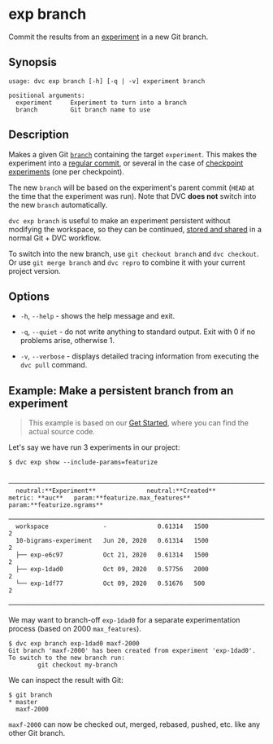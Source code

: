 # exp branch

Commit the results from an [experiment](/doc/command-reference/exp) in a new Git
branch.

## Synopsis

```usage
usage: dvc exp branch [-h] [-q | -v] experiment branch

positional arguments:
  experiment     Experiment to turn into a branch
  branch         Git branch name to use
```

## Description

Makes a given Git [`branch`] containing the target `experiment`. This makes the
experiment into a [regular commit], or several in the case of [checkpoint
experiments] (one per checkpoint).

The new `branch` will be based on the experiment's parent commit (`HEAD` at the
time that the experiment was run). Note that DVC **does not** switch into the
new `branch` automatically.

`dvc exp branch` is useful to make an experiment persistent without modifying
the workspace, so they can be continued, [stored and shared] in a normal Git +
DVC workflow.

To switch into the new branch, use `git checkout branch` and `dvc checkout`. Or
use `git merge branch` and `dvc repro` to combine it with your current project
version.

[`branch`]:
  https://git-scm.com/book/en/v2/Git-Branching-Basic-Branching-and-Merging
[regular commit]: /doc/user-guide/experiment-management/persisting-experiments
[checkpoint experiments]: /doc/command-reference/exp/run#checkpoints
[stored and shared]: /doc/use-cases/sharing-data-and-model-files

## Options

- `-h`, `--help` - shows the help message and exit.

- `-q`, `--quiet` - do not write anything to standard output. Exit with 0 if no
  problems arise, otherwise 1.

- `-v`, `--verbose` - displays detailed tracing information from executing the
  `dvc pull` command.

## Example: Make a persistent branch from an experiment

> This example is based on our [Get Started](/doc/start/experiments), where you
> can find the actual source code.

Let's say we have run 3 experiments in our project:

```dvc
$ dvc exp show --include-params=featurize
```

```dvctable
 ────────────────────────────────────────────────────────────────────────────────────────────
  neutral:**Experiment**              neutral:**Created**           metric: **auc**   param:**featurize.max_features**   param:**featurize.ngrams**
 ────────────────────────────────────────────────────────────────────────────────────────────
  workspace               -              0.61314   1500                     2
  10-bigrams-experiment   Jun 20, 2020   0.61314   1500                     2
  ├── exp-e6c97           Oct 21, 2020   0.61314   1500                     2
  ├── exp-1dad0           Oct 09, 2020   0.57756   2000                     2
  └── exp-1df77           Oct 09, 2020   0.51676   500                      2
 ────────────────────────────────────────────────────────────────────────────────────────────
```

We may want to branch-off `exp-1dad0` for a separate experimentation process
(based on 2000 `max_features`).

```dvc
$ dvc exp branch exp-1dad0 maxf-2000
Git branch 'maxf-2000' has been created from experiment 'exp-1dad0'.
To switch to the new branch run:
        git checkout my-branch
```

We can inspect the result with Git:

```dvc
$ git branch
* master
  maxf-2000
```

`maxf-2000` can now be checked out, merged, rebased, pushed, etc. like any other
Git branch.
